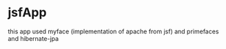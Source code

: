 # jsfApp

this app used myface (implementation of apache from jsf) and
primefaces
and hibernate-jpa

